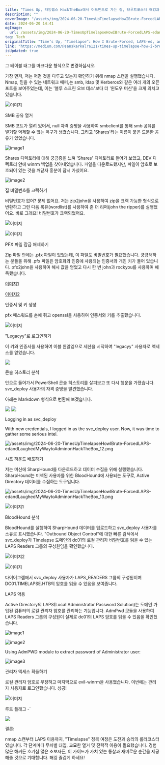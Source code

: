 ```yaml
---
title: "Times Up, 타임랩스 HackTheBox에서 어드민으로 가는 길, 브루트포스터 해킹과 라프스 해킹으로 웃음을 전해보았어"
description: ""
coverImage: "/assets/img/2024-06-20-TimesUpTimelapseHowIBrute-ForcedLAPS-edandLaughedMyWaytoAdminonHackTheBox_0.png"
date: 2024-06-20 14:41
ogImage:
  url: /assets/img/2024-06-20-TimesUpTimelapseHowIBrute-ForcedLAPS-edandLaughedMyWaytoAdminonHackTheBox_0.png
tag: Tech
originalTitle: "Time’s Up, “Timelapse”: How I Brute-Forced, LAPS-ed, and Laughed My Way to Admin on HackTheBox"
link: "https://medium.com/@sanskarkalra121/times-up-timelapse-how-i-brute-forced-laps-ed-and-laughed-my-way-to-admin-on-hackthebox-fa13f4752fdc"
isUpdated: true
---
```


그 테이블 태그를 마크다운 형식으로 변경하십시오.

<div class="content-ad"></div>

가장 먼저, 저는 어떤 것을 다루고 있는지 확인하기 위해 nmap 스캔을 실행했습니다. Nmap, 믿을 수 있는 네트워크 매퍼,는 smb, ldap 및 Kerberos와 같은 여러 개의 오픈 포트를 보여주었는데, 이는 '블루 스크린 오브 데스'보다 더 '윈도우 머신'을 크게 외치고 있습니다.

![이미지](/assets/img/2024-06-20-TimesUpTimelapseHowIBrute-ForcedLAPS-edandLaughedMyWaytoAdminonHackTheBox_1.png)

SMB 공유 열거

SMB 포트가 열려 있어서, null 자격 증명을 사용하여 smbclient를 통해 smb 공유를 열거할 억제할 수 없는 욕구가 생겼습니다. 그리고 'Shares'라는 이름이 붙은 드문한 공유가 있었습니다.

<div class="content-ad"></div>

![image1](/assets/img/2024-06-20-TimesUpTimelapseHowIBrute-ForcedLAPS-edandLaughedMyWaytoAdminonHackTheBox_2.png)

Shares 디렉토리에 대해 궁금증을 느껴 'Shares' 디렉토리로 들어가 보았고, DEV 디렉토리 안에 winrm 백업을 찾아내었습니다. 파일을 다운로드했지만, 파일이 암호로 보호되어 있는 것을 깨닫자 흥분이 잠시 가셨어요.

![image2](/assets/img/2024-06-20-TimesUpTimelapseHowIBrute-ForcedLAPS-edandLaughedMyWaytoAdminonHackTheBox_3.png)

<div class="content-ad"></div>

집 비밀번호를 크랙하기

비밀번호가 없어? 문제 없어요. 저는 zip2john을 사용하여 zip을 크랙 가능한 형식으로 변환하고 그런 다음 록유(wordlist)를 사용하여 존 더 리퍼(john the ripper)를 실행했어요. 바로 그래요! 비밀번호가 크랙되었어요.

![이미지](/assets/img/2024-06-20-TimesUpTimelapseHowIBrute-ForcedLAPS-edandLaughedMyWaytoAdminonHackTheBox_4.png)

![이미지](/assets/img/2024-06-20-TimesUpTimelapseHowIBrute-ForcedLAPS-edandLaughedMyWaytoAdminonHackTheBox_5.png)

<div class="content-ad"></div>

PFX 파일 잠금 해제하기

Zip 파일 안에는 .pfx 파일이 있었는데, 이 파일도 비밀번호가 필요했습니다. 궁금해하는 분들을 위해 .pfx 파일은 암호화와 인증에 사용되는 인증서와 개인 키가 들어 있습니다. pfx2john을 사용하여 해시 값을 얻었고 다시 한 번 john과 rockyou를 사용하여 해독했습니다.

[이미지1](/assets/img/2024-06-20-TimesUpTimelapseHowIBrute-ForcedLAPS-edandLaughedMyWaytoAdminonHackTheBox_6.png)

[이미지2](/assets/img/2024-06-20-TimesUpTimelapseHowIBrute-ForcedLAPS-edandLaughedMyWaytoAdminonHackTheBox_7.png)

<div class="content-ad"></div>

인증서 및 키 생성

pfx 패스워드를 손에 쥐고 openssl을 사용하여 인증서와 키를 추출했습니다.

![이미지](/assets/img/2024-06-20-TimesUpTimelapseHowIBrute-ForcedLAPS-edandLaughedMyWaytoAdminonHackTheBox_8.png)

"Legacyy"로 로그인하기

<div class="content-ad"></div>

이 키와 인증서를 사용하여 이블 윈알엠으로 세션을 시작하여 "legacyy" 사용자로 액세스를 얻었습니다.

<img src="/assets/img/2024-06-20-TimesUpTimelapseHowIBrute-ForcedLAPS-edandLaughedMyWaytoAdminonHackTheBox_9.png" />

콘솔 히스토리 분석

안으로 들어가서 PowerShell 콘솔 히스토리를 살펴보고 또 다시 행운을 가졌습니다. svc_deploy 사용자의 자격 증명을 발견했습니다.

<div class="content-ad"></div>

아래는 Markdown 형식으로 변환해 보겠습니다.

<img src="/assets/img/2024-06-20-TimesUpTimelapseHowIBrute-ForcedLAPS-edandLaughedMyWaytoAdminonHackTheBox_10.png" />

<img src="/assets/img/2024-06-20-TimesUpTimelapseHowIBrute-ForcedLAPS-edandLaughedMyWaytoAdminonHackTheBox_11.png" />

Logging in as svc_deploy

With new credentials, I logged in as the svc_deploy user. Now, it was time to gather some serious intel.

<div class="content-ad"></div>

![/assets/img/2024-06-20-TimesUpTimelapseHowIBrute-ForcedLAPS-edandLaughedMyWaytoAdminonHackTheBox_12.png](<img src="/assets/img/2024-06-20-TimesUpTimelapseHowIBrute-ForcedLAPS-edandLaughedMyWaytoAdminonHackTheBox_12.png" />)

샤프 하운드 배포하기

저는 머신에 SharpHound를 다운로드하고 데이터 수집을 위해 실행했습니다. SharpHound는 미첵된 사용자를 위한 BloodHound에 사용되는 도구로, Active Directory 데이터를 수집하는 도구입니다.

![/assets/img/2024-06-20-TimesUpTimelapseHowIBrute-ForcedLAPS-edandLaughedMyWaytoAdminonHackTheBox_13.png](<img src="/assets/img/2024-06-20-TimesUpTimelapseHowIBrute-ForcedLAPS-edandLaughedMyWaytoAdminonHackTheBox_13.png" />)

<div class="content-ad"></div>

![이미지1](/assets/img/2024-06-20-TimesUpTimelapseHowIBrute-ForcedLAPS-edandLaughedMyWaytoAdminonHackTheBox_14.png)

BloodHound 분석

BloodHound를 실행하여 SharpHound 데이터를 업로드하고 svc_deploy 사용자를 소유로 표시했습니다. "Outbound Object Control"에 대한 빠른 검색에서 svc_deploy가 Timelapse 도메인의 dc01의 로컬 관리자 비밀번호를 읽을 수 있는 LAPS Readers 그룹의 구성원임을 확인했습니다.

![이미지2](/assets/img/2024-06-20-TimesUpTimelapseHowIBrute-ForcedLAPS-edandLaughedMyWaytoAdminonHackTheBox_15.png)

<div class="content-ad"></div>

![이미지](/assets/img/2024-06-20-TimesUpTimelapseHowIBrute-ForcedLAPS-edandLaughedMyWaytoAdminonHackTheBox_16.png)

다이어그램에서 svc_deploy 사용자가 LAPS_READERS 그룹의 구성원이며 DC01.TIMELAPSE.HTB의 암호를 읽을 수 있음을 보여줍니다.

LAPS 악용

Active Directory의 LAPS(Local Administrator Password Solution)는 도메인 가입된 컴퓨터의 로컬 관리자 암호를 관리하는 기능입니다. AdmPwd 모듈을 사용하여 LAPS Readers 그룹의 구성원이 실제로 dc01의 LAPS 암호를 읽을 수 있음을 확인했습니다.

<div class="content-ad"></div>

![image1](/assets/img/2024-06-20-TimesUpTimelapseHowIBrute-ForcedLAPS-edandLaughedMyWaytoAdminonHackTheBox_17.png)

![image2](/assets/img/2024-06-20-TimesUpTimelapseHowIBrute-ForcedLAPS-edandLaughedMyWaytoAdminonHackTheBox_18.png)

Using AdmPWD module to extract password of Administrator user:

![image3](/assets/img/2024-06-20-TimesUpTimelapseHowIBrute-ForcedLAPS-edandLaughedMyWaytoAdminonHackTheBox_19.png)

<div class="content-ad"></div>

관리자 액세스 획들하기

로컬 관리자 암호로 무장하고 마지막으로 evil-winrm을 사용했습니다. 이번에는 관리자 사용자로 로그인했습니다. 성공!

![이미지](/assets/img/2024-06-20-TimesUpTimelapseHowIBrute-ForcedLAPS-edandLaughedMyWaytoAdminonHackTheBox_20.png)

루트 플래그 -`

<div class="content-ad"></div>

<img src="/assets/img/2024-06-20-TimesUpTimelapseHowIBrute-ForcedLAPS-edandLaughedMyWaytoAdminonHackTheBox_21.png" />

결론:

nmap 스캔부터 LAPS 이용까지, "Timelapse" 정복 여정은 도전과 승리의 롤러코스터였습니다. 각 단계마다 무차별 대입, 교묘한 열거 및 전략적 이용이 필요했습니다. 경험 많은 해커든 호기심 많은 초보자든, 이 가이드가 가치 있는 통찰과 재미로운 순간을 제공해줄 것으로 기대합니다. 해킹 즐겁게 하세요!
